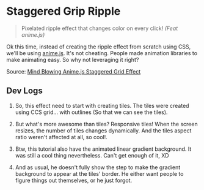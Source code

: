 # Staggered Grip Ripple

> Pixelated ripple effect that changes color on every click! _(Feat anime.js)_

Ok this time, instead of creating the ripple effect from scratch using CSS, we'll be using [anime.js](https://animejs.com/). It's not cheating. People made animation libraries to make animating easy. So why not leveraging it right?

Source: [Mind Blowing Anime.js Staggered Grid Effect](https://www.youtube.com/watch?v=bAwEj_mSzOs)

## Dev Logs

1. So, this effect need to start with creating tiles. The tiles were created using CCS grid... with outlines (So that we can see the tiles).

2. But what's more awesome than tiles? Responsive tiles! When the screen resizes, the number of tiles changes dynamically. And the tiles aspect ratio weren't affected at all, so cool!.

3. Btw, this tutorial also have the animated linear gradient background. It was still a cool thing nevertheless. Can't get enough of it, XD

4. And as usual, he doesn't fully show the step to make the gradient background to appear at the tiles' border. He either want people to figure things out themselves, or he just forgot.
